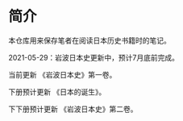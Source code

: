 # 简介

本仓库用来保存笔者在阅读日本历史书籍时的笔记。

2021-05-29：岩波日本史更新中，预计7月底前完成。

当前更新 《岩波日本史》第一卷。

下册预计更新 《日本的诞生》。

下下册预计更新 《岩波日本史》第二卷。